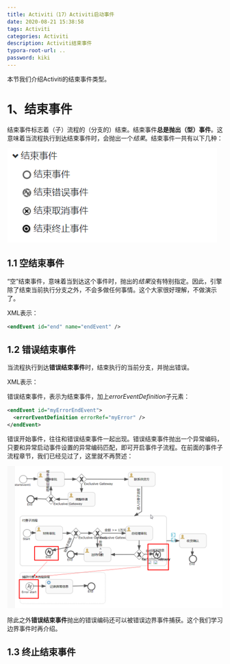 ```yaml
---
title: Activiti（17）Activiti启动事件
date: 2020-08-21 15:38:58
tags: Activiti
categories: Activiti
description: Activiti结束事件
typora-root-url: ..
password: kiki
---
```


本节我们介绍Activiti的结束事件类型。

# 1、结束事件

结束事件标志着（子）流程的（分支的）结束。结束事件**总是抛出（型）事件**。这意味着当流程执行到达结束事件时，会抛出一个*结果*。结束事件一共有以下几种：

![image-20200821155350294](/images/activiti6-17/image-20200821155350294.png)

## 1.1 空结束事件

 “空”结束事件，意味着当到达这个事件时，抛出的*结果*没有特别指定。因此，引擎除了结束当前执行分支之外，不会多做任何事情。这个大家很好理解，不做演示了。

XML表示：

```xml
<endEvent id="end" name="endEvent" />
```

## 1.2 错误结束事件

当流程执行到达**错误结束事件**时，结束执行的当前分支，并抛出错误。

XML表示：

错误结束事件，表示为结束事件，加上*errorEventDefinition*子元素：

```xml
<endEvent id="myErrorEndEvent">
  <errorEventDefinition errorRef="myError" />
</endEvent>
```

错误开始事件，往往和错误结束事件一起出现。错误结束事件抛出一个异常编码，只要和异常启动事件设置的异常编码匹配，即可开启事件子流程。在前面的事件子流程章节，我们已经见过了，这里就不再赘述：

![image-20200820104351195](/images/activiti6-17/image-20200820104351195.png)

除此之外**错误结束事件**抛出的错误编码还可以被错误边界事件捕获。这个我们学习边界事件时再介绍。

## 1.3 终止结束事件